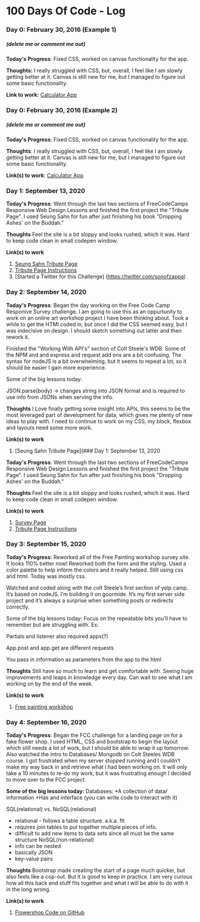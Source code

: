 # 100 Days Of Code - Log

### Day 0: February 30, 2016 (Example 1)
##### (delete me or comment me out)

**Today's Progress**: Fixed CSS, worked on canvas functionality for the app.

**Thoughts:** I really struggled with CSS, but, overall, I feel like I am slowly getting better at it. Canvas is still new for me, but I managed to figure out some basic functionality.

**Link to work:** [Calculator App](http://www.example.com)

### Day 0: February 30, 2016 (Example 2)
##### (delete me or comment me out)

**Today's Progress**: Fixed CSS, worked on canvas functionality for the app.

**Thoughts**: I really struggled with CSS, but, overall, I feel like I am slowly getting better at it. Canvas is still new for me, but I managed to figure out some basic functionality.

**Link(s) to work**: [Calculator App](http://www.example.com)


### Day 1: September 13, 2020

**Today's Progress**: Went through the last two sections of FreeCodeCamps Responsive Web Design Lessons and finished the first project the "Tribute Page". I used Seung Sahn for fun after just finishing his book "Dropping Ashes' on the Buddah."

**Thoughts** Feel the site is a bit sloppy and looks rushed, which it was. Hard to keep code clean in small codepen window. 

**Link(s) to work**
1. [Seung Sahn Tribute Page](https://codepen.io/sonofzappa/pen/bGpKdmd)
2. [Tribute Page Instructions](https://www.freecodecamp.org/learn/responsive-web-design/responsive-web-design-projects/build-a-tribute-page)
3. [Started a Twitter for this Challenge] (https://twitter.com/sonofzappa)

### Day 2: September 14, 2020

**Today's Progress**: Began the day working on the Free Code Camp Responive Survey challenge. I am going to use this as an oppurtunity to work on an online art workshop project I have been thinking about. Took a while to get the HTMl coded in, but once I did the CSS seemed easy, but I was indecisive on design. I should sketch something out latter and then rework it.

Finished the "Working With API's" section of Colt Steele's WDB. Some of the NPM and and express and request add ons are a bit confusing. The syntax for nodeJS is a bit overwhelming, but it seems to repeat a lot, so it should be easier I gain more experience. 

Some of the big lessons today:

JSON.parse(body) -> changes string into JSON format and is required to use info from JSONs when serving the info.


**Thoughts** I Love finally getting some insight into APIs, this seems to be the most leveraged part of development for data, which gives me plenty of new ideas to play with.
I need to continue to work on my CSS, my block, flexbox and layouts need some more work.

**Link(s) to work**
1. [Seung Sahn Tribute Page](### Day 1: September 13, 2020

**Today's Progress**: Went through the last two sections of FreeCodeCamps Responsive Web Design Lessons and finished the first project the "Tribute Page". I used Seung Sahn for fun after just finishing his book "Dropping Ashes' on the Buddah."

**Thoughts** Feel the site is a bit sloppy and looks rushed, which it was. Hard to keep code clean in small codepen window. 

**Link(s) to work**
1. [Survey Page](https://codepen.io/sonofzappa/pen/bGpKdmd)
2. [Tribute Page Instructions](https://www.freecodecamp.org/learn/responsive-web-design/responsive-web-design-projects/build-a-survey-form)

### Day 3: September 15, 2020

**Today's Progress**:
Reworked all of the Free Painting workshop survey site. It looks 110% better now! Reworked both the form and the styling. Used a color palette to help inform the colors and it really helped. Still using css and html. Today was mostly css. 

Watched and coded along with the colt Steele’s first section of yelp camp. It’s based on nodeJS. I’m building it on goormide. It’s my first server side project and it’s always a surprise when something posts or redirects correctly. 

Some of the big lessons today:
Focus on the repeatable bits you’ll have to remember but are struggling with. Ex:

Partials and listener also required apps(?)

App.post and app.get are different requests 

You pass in information as parameters from the app to the html 

**Thoughts** 
Still have so much to learn and get comfortable with. Seeing huge improvements and leaps in knowledge every day. Can wait to see what I am working on by the end of the week. 

**Link(s) to work**
1. [Free painting workshop](https://codepen.io/sonofzappa/pen/WNwKjXq)

### Day 4: September 16, 2020

**Today's Progress**:
Began the FCC challenge for a landing page on for a fake flower shop. I used HTML, CSS and bootstrap to begin the layout which still needs a lot of work, but I should be able to wrap it up tomorrow. 
Also watched the intro to Databases/ Mongodb on Colt Steeles WDB course. I got frustrated when my server stopped running and I couldn't make my way back in and retrieve what I had been working on. It will only take a 10 minutes to re-do my work, but it was frustrating enough I decided to move over to the FCC project.

**Some of the big lessons today:**
Databases:
*A collection of data/ information
*Has and interface (you can write code to interact with it)

SQL(relational) vs. NoSQL(relational)
* relational - follows a table structure. a.k.a. flt
* requires join tables to put together multiple pieces of info.
* difficult to add new items to data sets since all must be the same structure
NoSQL(non-relational)
* info can be nested
* basically  JSON
* key-value pairs

**Thoughts** 
Bootstrap made creating the start of a page much quicker, but also feels like a cop-out. But it is good to keep in practice. I am very curious how all this back end stuff fits together and what I will be able to do with it in the long wrong.

**Link(s) to work**
1. [Flowershop Code on GitHub](https://github.com/sonofzappa/Flower-Shop-Landing-Page)

